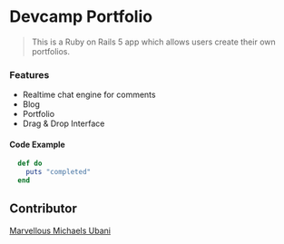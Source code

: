 # Devcamp Portfolio

> This is a Ruby on Rails 5 app which allows users create their own portfolios.

### Features

- Realtime chat engine for comments
- Blog
- Portfolio
- Drag & Drop Interface

#### Code Example

```ruby
  def do
    puts "completed"
  end

```


## Contributor
[Marvellous Michaels Ubani](https://github.com/MarvellousUbani)
